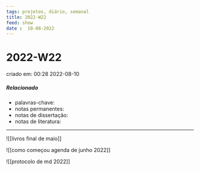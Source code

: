 ```yaml
---
tags: projetos, diário, semanal
title: 2022-W22
feed: show
date :  10-08-2022
---
```

# 2022-W22
criado em: 00:28 2022-08-10

##### Relacionado
- palavras-chave: 
- notas permanentes: 
- notas de dissertação:
- notas de literatura: 

---


![[livros  final de maio]]

![[como começou agenda de junho 2022]]

![[protocolo de md 2022]]
